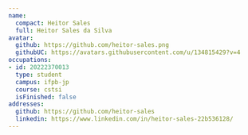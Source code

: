 ```yaml
---
name:
  compact: Heitor Sales
  full: Heitor Sales da Silva
avatar:
  github: https://github.com/heitor-sales.png
  githubUC: https://avatars.githubusercontent.com/u/134815429?v=4
occupations:
- id: 20222370013
  type: student
  campus: ifpb-jp
  course: cstsi
  isFinished: false
addresses:
  github: https://github.com/heitor-sales
  linkedin: https://www.linkedin.com/in/heitor-sales-22b536128/
---
```

